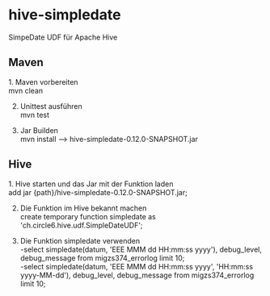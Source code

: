 <h1>hive-simpledate</h1>

SimpeDate UDF für Apache Hive

<h2>Maven</h2>
1. Maven vorbereiten<br>
mvn clean

2. Unittest ausführen<br>
mvn test

3. Jar Builden<br>
mvn install --> hive-simpledate-0.12.0-SNAPSHOT.jar

<h2>Hive</h2>
1. Hive starten und das Jar mit der Funktion laden<br>
add jar {path}/hive-simpledate-0.12.0-SNAPSHOT.jar;

2. Die Funktion im Hive bekannt machen<br>
create temporary function simpledate as 'ch.circle6.hive.udf.SimpleDateUDF';

3. Die Funktion simpledate verwenden<br>
  -select simpledate(datum, 'EEE MMM dd HH:mm:ss yyyy'), debug_level, debug_message from migzs374_errorlog limit 10;<br>
  -select simpledate(datum, 'EEE MMM dd HH:mm:ss yyyy', 'HH:mm:ss yyyy-MM-dd'), debug_level, debug_message from migzs374_errorlog limit 10;<br>

